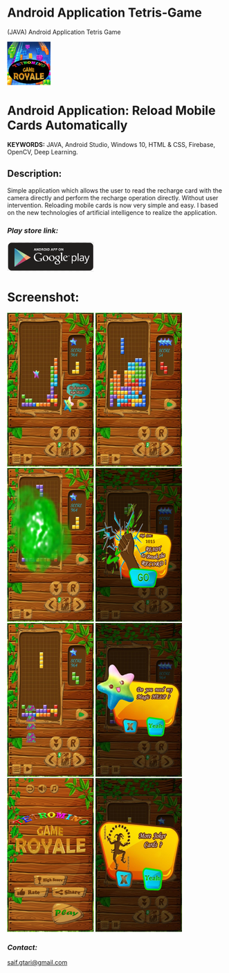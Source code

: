 # Android Application Tetris-Game
(JAVA) Android Application Tetris Game


[![](https://github.com/ELGTARI-Saif-Eddine/Android-App-Tetris-Game/blob/main/images/icon.png)](https://play.google.com/store/apps/details?id=com.gtari.deltatechenologie.rechargerfacilement)

# Android Application: Reload Mobile Cards Automatically

**KEYWORDS:** JAVA, Android Studio, Windows 10, HTML & CSS, Firebase, OpenCV, Deep Learning.  

## Description:
Simple application which allows the user to read the recharge card with the camera directly and perform the recharge operation directly. Without user intervention.
Reloading mobile cards is now very simple and easy.
I based on the new technologies of artificial intelligence to realize the application.


### _Play store link:_
[![](https://github.com/ELGTARI-Saif-Eddine/Android-App-Tetris-Game/blob/main/images/goo.png)](https://play.google.com/store/apps/details?id=com.gtari.deltatechenologie.rechargerfacilement)


# Screenshot:
![](https://github.com/ELGTARI-Saif-Eddine/Android-App-Tetris-Game/blob/main/images/unnamed.png)
![](https://github.com/ELGTARI-Saif-Eddine/Android-App-Tetris-Game/blob/main/images/unnamed1.png)
![](https://github.com/ELGTARI-Saif-Eddine/Android-App-Tetris-Game/blob/main/images/unnamed2.png)
![](https://github.com/ELGTARI-Saif-Eddine/Android-App-Tetris-Game/blob/main/images/unnamed3.png)
![](https://github.com/ELGTARI-Saif-Eddine/Android-App-Tetris-Game/blob/main/images/unnamed4.png)
![](https://github.com/ELGTARI-Saif-Eddine/Android-App-Tetris-Game/blob/main/images/unnamed5.png)
![](https://github.com/ELGTARI-Saif-Eddine/Android-App-Tetris-Game/blob/main/images/unnamed6.png)
![](https://github.com/ELGTARI-Saif-Eddine/Android-App-Tetris-Game/blob/main/images/unnamed7.png)



### _Contact:_
saif.gtari@gmail.com

